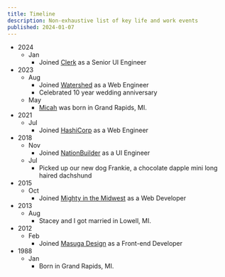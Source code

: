 ```yaml
---
title: Timeline
description: Non-exhaustive list of key life and work events
published: 2024-01-07
---
```


- 2024
  - Jan
    - Joined [Clerk](https://clerk.com) as a Senior UI Engineer
- 2023
  - Aug
    - Joined [Watershed](https://watershed.com) as a Web Engineer
    - Celebrated 10 year wedding anniversary
  - May
    - [Micah](/micah) was born in Grand Rapids, MI.
- 2021
  - Jul
    - Joined [HashiCorp](https://hashicorp.com) as a Web Engineer
- 2018
  - Nov
    - Joined [NationBuilder](https://nationbuilder.com) as a UI Engineer
  - Jul
    - Picked up our new dog Frankie, a chocolate dapple mini long haired dachshund
- 2015
  - Oct
    - Joined [Mighty in the Midwest](https://mightyinthemidwest.com) as a Web Developer
- 2013
  - Aug
    - Stacey and I got married in Lowell, MI.
- 2012
  - Feb
    - Joined [Masuga Design](https://gomasuga.com) as a Front-end Developer
- 1988
  - Jan
    - Born in Grand Rapids, MI.

